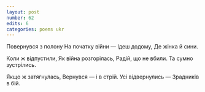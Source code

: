 ```yaml
---
layout: post
number: 62
edits: 6
categories: poems ukr
---
```


Повернувся з полону
На початку війни —
Ідеш додому,
Де жінка й сини. 

Коли ж відпустили,
Як війна розгорілась,
Радій, що не вбили.
Та сумно зустрілись.

Якщо ж затягнулась,
Вернувся — і в стрій.
Усі відвернулись —
Зрадників в бій.
